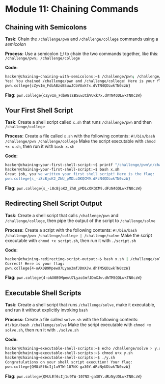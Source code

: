 # Module 11: Chaining Commands
## Chaining with Semicolons

**Task:** Chain the `/challenge/pwn` and `/challenge/college` commands using a _semicolon_

**Process:** Use a semicolon _(;)_ to chain the two commands together, like this: `/challenge/pwn; /challenge/college`

**Code:**</br>
```bash
hacker@chaining~chaining-with-semicolons:~$ /challenge/pwn; /challenge/college
Yes! You chained /challenge/pwn and /challenge/college! Here is your flag:
pwn.college{cZyvIm_FdbABzsBSuwJCbVUxk7x.dVTN4QDLwkTN0czW}
```


**Flag:** `pwn.college{cZyvIm_FdbABzsBSuwJCbVUxk7x.dVTN4QDLwkTN0czW}`
</br>

## Your First Shell Script

**Task:** Create a shell script called `x.sh` that runs `/challenge/pwn` and then `/challenge/college`

**Process:** Create a file called `x.sh` with the following contents: `#!/bin/bash /challenge/pwn /challenge/college` Make the script executable with `chmod +x x.sh`, then run it with `bash x.sh`

**Code:**</br>
```bash
hacker@chaining~your-first-shell-script:~$ printf "/challenge/pwn\n/challenge/college" > x.sh
hacker@chaining~your-first-shell-script:~$ bash x.sh
Great job, you've written your first shell script! Here is the flag:
pwn.college{s_-i8cBjoK2_ZhU_pMDLcOKQCM9.dFzN4QDLwkTN0czW}
```


**Flag:** `pwn.college{s_-i8cBjoK2_ZhU_pMDLcOKQCM9.dFzN4QDLwkTN0czW}`
</br>

## Redirecting Shell Script Output

**Task:** Create a shell script that calls `/challenge/pwn` and `/challenge/college`, then pipe the output of the script to `/challenge/solve`

**Process:** Create a script with the following contents: `#!/bin/bash /challenge/pwn /challenge/college | /challenge/solve` Make the script executable with `chmod +x script.sh`, then run it with `./script.sh`



**Code:**</br>
```bash
hacker@chaining~redirecting-script-output:~$ bash x.sh | /challenge/solve
Correct! Here is your flag:
pwn.college{4-oAX0B9MpewU7Lyao3mfJDmXJw.dhTM5QDLwkTN0czW}
```


**Flag:** `pwn.college{4-oAX0B9MpewU7Lyao3mfJDmXJw.dhTM5QDLwkTN0czW}`
</br>

## Executable Shell Scripts

**Task:** Create a shell script that runs `/challenge/solve`, make it executable, and run it without explicitly invoking `bash`

**Process:** Create a file called `solve.sh` with the following contents: `#!/bin/bash /challenge/solve` Make the script executable with `chmod +x solve.sh`, then run it with `./solve.sh`

**Code:**</br>
```bash
hacker@chaining~executable-shell-scripts:~$ echo /challenge/solve > y.sh
hacker@chaining~executable-shell-scripts:~$ chmod u+x y.sh
hacker@chaining~executable-shell-scripts:~$ ./y.sh
Congratulations on your shell script execution! Your flag:
pwn.college{QMUiEf6cIj1u9TW-107NX-ga30Y.dRzNyUDLwkTN0czW}
```


**Flag:** `pwn.college{QMUiEf6cIj1u9TW-107NX-ga30Y.dRzNyUDLwkTN0czW}`
</br>
